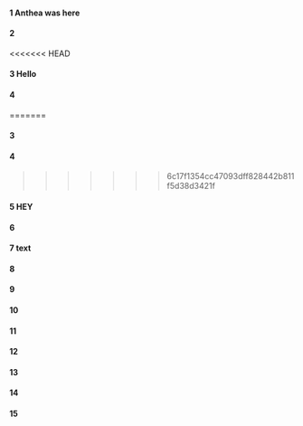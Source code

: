 #### 1 Anthea was here
#### 2
<<<<<<< HEAD
#### 3 Hello
#### 4 
=======
#### 3 
#### 4
>>>>>>> 6c17f1354cc47093dff828442b811f5d38d3421f
#### 5 HEY
#### 6
#### 7 text
#### 8
#### 9
#### 10
#### 11
#### 12
#### 13
#### 14
#### 15